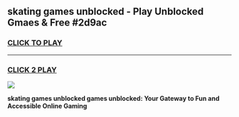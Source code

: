 
## skating games unblocked - Play Unblocked Gmaes & Free #2d9ac
<h3>
<a href="https://premium.freeplayer.one?title=skating_games_unblocked&ref=01M">CLICK TO PLAY</a></h3>
<hr>

<h3>
<a href="https://premium.freeplayer.one?title=skating_games_unblocked&ref=01M">CLICK 2 PLAY</a>
  
</h3>

<a href="https://premium.freeplayer.one?title=skating_games_unblocked&ref=01M"><img src="https://clearcache.store/games.png"></a>


**skating games unblocked games unblocked: Your Gateway to Fun and Accessible Online Gaming**
